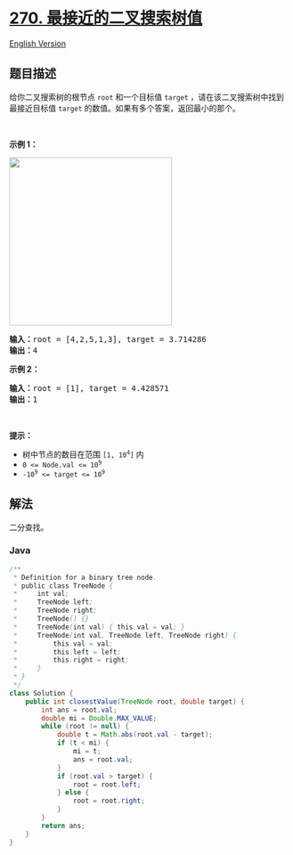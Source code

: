 # [270. 最接近的二叉搜索树值](https://leetcode.cn/problems/closest-binary-search-tree-value)

[English Version](/solution/0200-0299/0270.Closest%20Binary%20Search%20Tree%20Value/README_EN.md)

## 题目描述

<!-- 这里写题目描述 -->

给你二叉搜索树的根节点 <code>root</code> 和一个目标值 <code>target</code> ，请在该二叉搜索树中找到最接近目标值 <code>target</code> 的数值。如果有多个答案，返回最小的那个。

<p>&nbsp;</p>

<p><strong class="example">示例 1：</strong></p>
<img alt="" src="https://fastly.jsdelivr.net/gh/doocs/leetcode@main/solution/0200-0299/0270.Closest%20Binary%20Search%20Tree%20Value/images/closest1-1-tree.jpg" style="width: 292px; height: 302px;" />
<pre>
<strong>输入：</strong>root = [4,2,5,1,3], target = 3.714286
<strong>输出：</strong>4
</pre>

<p><strong class="example">示例 2：</strong></p>

<pre>
<strong>输入：</strong>root = [1], target = 4.428571
<strong>输出：</strong>1
</pre>

<p>&nbsp;</p>

<p><strong>提示：</strong></p>

<ul>
	<li>树中节点的数目在范围 <code>[1, 10<sup>4</sup>]</code> 内</li>
	<li><code>0 &lt;= Node.val &lt;= 10<sup>9</sup></code></li>
	<li><code>-10<sup>9</sup> &lt;= target &lt;= 10<sup>9</sup></code></li>
</ul>

## 解法

二分查找。

### **Java**

```java
/**
 * Definition for a binary tree node.
 * public class TreeNode {
 *     int val;
 *     TreeNode left;
 *     TreeNode right;
 *     TreeNode() {}
 *     TreeNode(int val) { this.val = val; }
 *     TreeNode(int val, TreeNode left, TreeNode right) {
 *         this.val = val;
 *         this.left = left;
 *         this.right = right;
 *     }
 * }
 */
class Solution {
    public int closestValue(TreeNode root, double target) {
        int ans = root.val;
        double mi = Double.MAX_VALUE;
        while (root != null) {
            double t = Math.abs(root.val - target);
            if (t < mi) {
                mi = t;
                ans = root.val;
            }
            if (root.val > target) {
                root = root.left;
            } else {
                root = root.right;
            }
        }
        return ans;
    }
}
```
